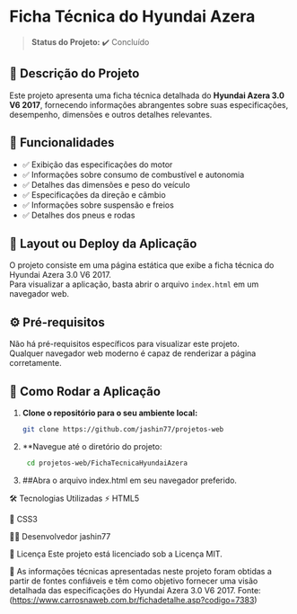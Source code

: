 # Ficha Técnica do Hyundai Azera

> **Status do Projeto:** ✔️ Concluído

## 📌 Descrição do Projeto

Este projeto apresenta uma ficha técnica detalhada do **Hyundai Azera 3.0 V6 2017**, fornecendo informações abrangentes sobre suas especificações, desempenho, dimensões e outros detalhes relevantes.

## 🚗 Funcionalidades

- ✅ Exibição das especificações do motor  
- ✅ Informações sobre consumo de combustível e autonomia  
- ✅ Detalhes das dimensões e peso do veículo  
- ✅ Especificações da direção e câmbio  
- ✅ Informações sobre suspensão e freios  
- ✅ Detalhes dos pneus e rodas  

## 🎨 Layout ou Deploy da Aplicação

O projeto consiste em uma página estática que exibe a ficha técnica do Hyundai Azera 3.0 V6 2017.  
Para visualizar a aplicação, basta abrir o arquivo `index.html` em um navegador web.

## ⚙️ Pré-requisitos

Não há pré-requisitos específicos para visualizar este projeto.  
Qualquer navegador web moderno é capaz de renderizar a página corretamente.

## 🚀 Como Rodar a Aplicação

1. **Clone o repositório para o seu ambiente local:**
   ```bash
   git clone https://github.com/jashin77/projetos-web
2. **Navegue até o diretório do projeto:
    ```bash
     cd projetos-web/FichaTecnicaHyundaiAzera
3. ##Abra o arquivo index.html em seu navegador preferido.

🛠 Tecnologias Utilizadas
⚡ HTML5

🎨 CSS3

👨‍💻 Desenvolvedor
jashin77

📜 Licença
Este projeto está licenciado sob a Licença MIT.

📌 As informações técnicas apresentadas neste projeto foram obtidas a partir de fontes confiáveis e têm como objetivo fornecer uma visão detalhada das especificações do Hyundai Azera 3.0 V6 2017.
Fonte: (https://www.carrosnaweb.com.br/fichadetalhe.asp?codigo=7383)







